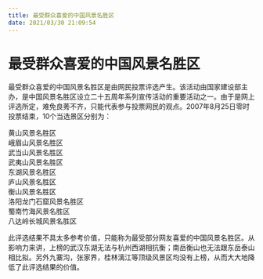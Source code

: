 ```yaml
---
title: 最受群众喜爱的中国风景名胜区  
date: 2021/03/30 21:09:54  
---
```

  
# 最受群众喜爱的中国风景名胜区  
最受群众喜爱的中国风景名胜区是由网民投票评选产生。该活动由国家建设部主办，是中国风景名胜区设立二十五周年系列宣传活动的重要活动之一。由于是网上评选所定，难免良莠不齐，只能代表参与投票网民的观点。2007年8月25日零时投票结束，10个当选景区分别为：  
  
黄山风景名胜区  
峨眉山风景名胜区  
武当山风景名胜区  
武夷山风景名胜区  
东湖风景名胜区  
庐山风景名胜区  
衡山风景名胜区  
洛阳龙门石窟风景名胜区  
蜀南竹海风景名胜区  
八达岭长城风景名胜区  
  
此评选结果不具太多参考价值，只能称为最受部分网友喜爱的中国风景名胜区。从影响力来讲，上榜的武汉东湖无法与杭州西湖相抗衡；南岳衡山也无法跟东岳泰山相比拟。另外九寨沟，张家界，桂林漓江等顶级风景区均没有上榜，从而大大地降低了此评选结果的价值。  
  
